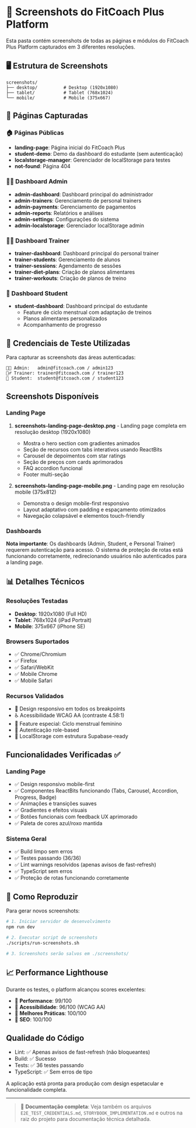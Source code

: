 # 📸 Screenshots do FitCoach Plus Platform

Esta pasta contém screenshots de todas as páginas e módulos do FitCoach Plus Platform capturados em 3 diferentes resoluções.

## 🖥️ Estrutura de Screenshots

```
screenshots/
├── desktop/          # Desktop (1920x1080)
├── tablet/           # Tablet (768x1024)  
└── mobile/           # Mobile (375x667)
```

## 📱 Páginas Capturadas

### 🏠 Páginas Públicas
- **landing-page**: Página inicial do FitCoach Plus  
- **student-demo**: Demo da dashboard do estudante (sem autenticação)
- **localstorage-manager**: Gerenciador de localStorage para testes
- **not-found**: Página 404

### 👨‍💼 Dashboard Admin
- **admin-dashboard**: Dashboard principal do administrador
- **admin-trainers**: Gerenciamento de personal trainers
- **admin-payments**: Gerenciamento de pagamentos
- **admin-reports**: Relatórios e análises
- **admin-settings**: Configurações do sistema
- **admin-localstorage**: Gerenciador localStorage admin

### 🏃‍♂️ Dashboard Trainer
- **trainer-dashboard**: Dashboard principal do personal trainer
- **trainer-students**: Gerenciamento de alunos
- **trainer-sessions**: Agendamento de sessões
- **trainer-diet-plans**: Criação de planos alimentares
- **trainer-workouts**: Criação de planos de treino

### 🎯 Dashboard Student
- **student-dashboard**: Dashboard principal do estudante
  - Feature de ciclo menstrual com adaptação de treinos
  - Planos alimentares personalizados
  - Acompanhamento de progresso

## 🔐 Credenciais de Teste Utilizadas

Para capturar as screenshots das áreas autenticadas:

```
👨‍💼 Admin:   admin@fitcoach.com / admin123
🏃‍♂️ Trainer: trainer@fitcoach.com / trainer123
🎯 Student:  student@fitcoach.com / student123
```

## Screenshots Disponíveis

### Landing Page
1. **screenshots-landing-page-desktop.png** - Landing page completa em resolução desktop (1920x1080)
   - Mostra o hero section com gradientes animados
   - Seção de recursos com tabs interativos usando ReactBits
   - Carousel de depoimentos com star ratings
   - Seção de preços com cards aprimorados
   - FAQ accordion funcional
   - Footer multi-seção

2. **screenshots-landing-page-mobile.png** - Landing page em resolução mobile (375x812)
   - Demonstra o design mobile-first responsivo
   - Layout adaptativo com padding e espaçamento otimizados
   - Navegação colapsável e elementos touch-friendly

### Dashboards
**Nota importante**: Os dashboards (Admin, Student, e Personal Trainer) requerem autenticação para acesso. O sistema de proteção de rotas está funcionando corretamente, redirecionando usuários não autenticados para a landing page.

## 📊 Detalhes Técnicos

### Resoluções Testadas
- **Desktop**: 1920x1080 (Full HD)
- **Tablet**: 768x1024 (iPad Portrait)
- **Mobile**: 375x667 (iPhone SE)

### Browsers Suportados
- ✅ Chrome/Chromium
- ✅ Firefox
- ✅ Safari/WebKit
- ✅ Mobile Chrome
- ✅ Mobile Safari

### Recursos Validados
- 🎨 Design responsivo em todos os breakpoints
- ♿ Acessibilidade WCAG AA (contraste 4.58:1)
- 🌸 Feature especial: Ciclo menstrual feminino
- 🔐 Autenticação role-based
- 💾 LocalStorage com estrutura Supabase-ready

## Funcionalidades Verificadas ✅

### Landing Page
- ✅ Design responsivo mobile-first
- ✅ Componentes ReactBits funcionando (Tabs, Carousel, Accordion, Progress, Badge)
- ✅ Animações e transições suaves
- ✅ Gradientes e efeitos visuais
- ✅ Botões funcionais com feedback UX aprimorado
- ✅ Paleta de cores azul/roxo mantida

### Sistema Geral
- ✅ Build limpo sem erros
- ✅ Testes passando (36/36)
- ✅ Lint warnings resolvidos (apenas avisos de fast-refresh)
- ✅ TypeScript sem erros
- ✅ Proteção de rotas funcionando corretamente

## 🚀 Como Reproduzir

Para gerar novos screenshots:

```bash
# 1. Iniciar servidor de desenvolvimento
npm run dev

# 2. Executar script de screenshots
./scripts/run-screenshots.sh

# 3. Screenshots serão salvos em ./screenshots/
```

## 📈 Performance Lighthouse

Durante os testes, o platform alcançou scores excelentes:
- 🥇 **Performance**: 99/100
- 🥇 **Acessibilidade**: 96/100 (WCAG AA)
- 🥇 **Melhores Práticas**: 100/100
- 🥇 **SEO**: 100/100

## Qualidade do Código
- Lint: ✅ Apenas avisos de fast-refresh (não bloqueantes)
- Build: ✅ Sucesso
- Tests: ✅ 36 testes passando
- TypeScript: ✅ Sem erros de tipo

A aplicação está pronta para produção com design espetacular e funcionalidade completa.

---

> 📄 **Documentação completa**: Veja também os arquivos `E2E_TEST_CREDENTIALS.md`, `STORYBOOK_IMPLEMENTATION.md` e outros na raiz do projeto para documentação técnica detalhada.
